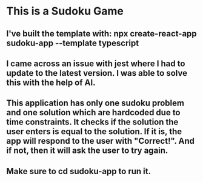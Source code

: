 # This is a Sudoku Game

## I've built the template with: npx create-react-app sudoku-app --template typescript

## I came across an issue with jest where I had to update to the latest version. I was able to solve this with the help of AI. 

## This application has only one sudoku problem and one solution which are hardcoded due to time constraints. It checks if the solution the user enters is equal to the solution. If it is, the app will respond to the user with "Correct!". And if not, then it will ask the user to try again.

## Make sure to cd sudoku-app to run it.